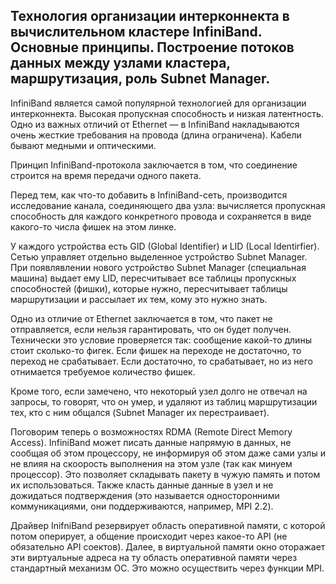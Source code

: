 ## Технология организации интерконнекта в вычислительном кластере InfiniBand. Основные принципы. Построение потоков данных между узлами кластера, маршрутизация, роль Subnet Manager.

InfiniBand является самой популярной технологией для организации интерконнекта. Высокая пропускная способность и низкая латентность. Одно из важных отличий от Ethernet — в InfiniBand накладываются очень жесткие требования на провода (длина ограничена). Кабели бывают медными и оптическими.

Принцип InfiniBand-протокола заключается в том, что соединение строится на время передачи одного пакета.

Перед тем, как что-то добавить в InfiniBand-сеть, производится исследование канала, соединяющего два узла: вычисляется пропускная способность для каждого конкретного провода и сохраняется в виде какого-то числа фишек на этом линке.

У каждого устройства есть GID (Global Identifier) и LID (Local Identirfier). Сетью управляет отдельно выделенное устройство Subnet Manager. При появлявлении нового устройство Subnet Manager (специальная машина) выдает ему LID, пересчитывает все таблицы пропускных способностей (фишки), которые нужно, пересчитывает таблицы маршрутизации и рассылает их тем, кому это нужно знать.

Одно из отличие от Ethernet заключается в том, что пакет не отправляется, если нельзя гарантировать, что он будет получен. Технически это условие проверяется так: сообщение какой-то длины стоит сколько-то фигек. Если фишек на переходе не достаточно, то переход не срабатывает. Если достаточно, то срабатывает, но из него отнимается требуемое количество фишек.

Кроме того, если замечено, что некоторый узел долго не отвечал на запросы, то говорят, что он умер, и удаляют из таблиц маршрутизации тех, кто с ним общался (Subnet Manager их перестраивает).

Поговорим теперь о возможностях RDMA (Remote Direct Memory Access). InfiniBand может писать данные напрямую в данных, не сообщая об этом процессору, не информируя об этом даже сами узлы и не влияя на скоорость выполнения на этом узле (так как минуем процессор). Это позволяет складывать пакету в чужую память и потом их использоваться. Также класть данные данные в узел и не дожидаться подтверждения (это называется односторонними коммуникациями, они поддерживаются, например, MPI 2.2).

Драйвер InifniBand резервирует область оперативной памяти, с которой потом оперирует, а общение происходит через какое-то API (не обязательно API соектов). Далее, в виртуальной памяти окно оторажает эти виртуальные адреса на ту область оперативной памяти через стандартный механизм ОС. Это можно осуществить через функции MPI.
